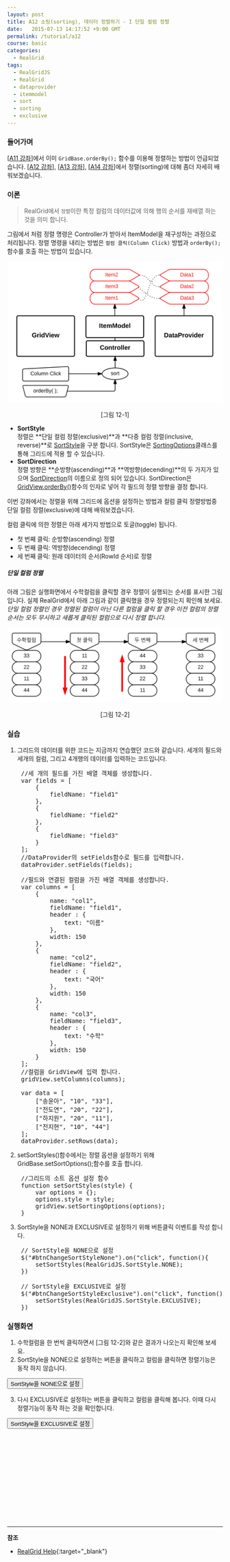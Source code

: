 ```yaml
---
layout: post
title: A12 소팅(sorting), 데이터 정렬하기 - I 단일 컬럼 정렬 
date:   2015-07-13 14:17:52 +9:00 GMT
permalink: /tutorial/a12
course: basic
categories: 
  - RealGrid
tags: 
  - RealGridJS
  - RealGrid
  - dataprovider
  - itemmodel
  - sort
  - sorting
  - exclusive
---
```


<script type="text/javascript" src="/script/dlgrids_eval.js"></script>
<script type="text/javascript" src="/script/realgridjs.js"></script>

<script>
var gridView;
var dataProvider;
    
$(document).ready( function() {

    RealGridJS.setTrace(false);
    RealGridJS.setRootContext("/script");
    
    dataProvider = new RealGridJS.LocalDataProvider();
    gridView = new RealGridJS.GridView("realgrid");
    gridView.setDataSource(dataProvider);

    //그리드의 소트 옵션 설정 함수
    function setSortStyles(style) {
        var options = {};
        options.style = style;
        gridView.setSortingOptions(options);        
    }

    //두 개의 필드를 가진 배열 객체를 생성합니다.
    var fields = [
        {
            fieldName: "field1"
        },
        {
            fieldName: "field2"
        },
        {
            fieldName: "field3"
        }
    ];
    //DataProvider의 setFields함수로 필드를 입력합니다.
    dataProvider.setFields(fields);

    //field1필드와 연결된 컬럼을 가진 배열 객체를 생성합니다.
    var columns = [
        {
            name: "col1",
            fieldName: "field1",
            header : {
                text: "이름"
            },
            width: 150
        },
        {
            name: "col2",
            fieldName: "field2",
            header : {
                text: "국어"
            },
            width: 150
        },
        {
            name: "col3",
            fieldName: "field3",
            header : {
                text: "수학"
            },
            width: 150
        }
    ];
    //컬럼을 GridView에 입력 합니다.
    gridView.setColumns(columns);

    var data = [
        ["송윤아", "10", "33"],
        ["전도연", "20", "22"],
        ["하지원", "10", "11"],
        ["전지현", "20", "44"]
    ];
    dataProvider.setRows(data);

    // SortStyle을 NONE으로 설정
    $("#btnChangeSortStyleNone").on("click", function(){
        setSortStyles(RealGridJS.SortStyle.NONE);
    })    

    // SortStyle을 EXCLUSIVE로 설정
    $("#btnChangeSortStyleExclusive").on("click", function(){
        setSortStyles(RealGridJS.SortStyle.EXCLUSIVE);
    })    
});
</script>

### 들어가며

\[[A11 강좌](/tutorial/a11)\]에서 이미 ```GridBase.orderBy();``` 함수를 이용해 정렬하는 방법이 언급되었습니다. \[[A12 강좌](/tutorial/a12)\], \[[A13 강좌](/tutorial/a13)\], \[[A14 강좌](/tutorial/a14)\]에서 정렬(sorting)에 대해 좀더 자세히 배워보겠습니다.

### 이론

> RealGrid에서 `정렬`이란 특정 컬럼의 데이터값에 의해 행의 순서를 재배열 하는 것을 의미 합니다.  

그림에서 처럼 정렬 명령은 Controller가 받아서 ItemModel을 재구성하는 과정으로 처리됩니다. 정렬 명령을 내리는 방법은 `컬럼 클릭(Column Click)` 방법과 `orderBy();`함수를 호출 하는 방법이 있습니다.

![](/images/blog/20150713-realgrid-a12-1.png)
<center>[그림 12-1]</center>

* **SortStyle**  
    정렬은 **단일 컬럼 정렬(exclusive)**과 **다중 컬럼 정렬(inclusive, reverse)**로 [SortStyle](http://help.realgrid.com/api/types/SortStyle)을 구분 합니다. SortStyle은 [SortingOptions](http://help.realgrid.com/api/types/SortingOptions/)클래스를 통해 그리드에 적용 할 수 있습니다.  
* **SortDirection**  
    정렬 방향은 **순방향(ascending)**과 **역방향(decending)**의 두 가지가 있으며 [SortDirection](http://help.realgrid.com/api/types/SortDirection/)의 이름으로 정의 되어 있습니다. SortDirection은 [GridView.orderBy()](http://help.realgrid.com/api/GridBase/orderBy/)함수의 인자로 넣어 각 필드의 정렬 방향을 결정 합니다.

이번 강좌에서는 정렬을 위해 그리드에 옵션을 설정하는 방법과 컬럼 클릭 정렬방법중 단일 컬럼 정렬(exclusive)에 대해 배워보겠습니다.   

컬럼 클릭에 의한 정렬은 아래 세가지 방법으로 토글(toggle) 됩니다.

* 첫 번째 클릭: 순방향(ascending) 정렬
* 두 번째 클릭: 역방향(decending) 정렬
* 세 번째 클릭: 원래 데이터의 순서(RowId 순서)로 정렬

##### 단일 컬럼 정렬
아래 그림은 실행화면에서 수학컬럼을 클릭할 경우 정렬이 실행되는 순서를 표시한 그림입니다. 실제 RealGrid에서 아래 그림과 같이 클릭했을 경우 정렬되는지 확인해 보세요.  
_단일 컬럼 정렬인 경우 정렬된 컬럼이 아닌 다른 컬럼을 클릭 할 경우 이전 컬럼의 정렬 순서는 모두 무시하고 새롭게 클릭된 컬럼으로 다시 정렬 합니다._

![](/images/blog/20150713-realgrid-a12-2.png)
<center>[그림 12-2]</center>


### 실습

1. 그리드의 데이터를 위한 코드는 지금까지 연습했던 코드와 같습니다. 세개의 필드와 세개의 컬럼, 그리고 4개행의 데이터를 입력하는 코드입니다.

    <pre class="prettyprint">
    //세 개의 필드를 가진 배열 객체를 생성합니다.
    var fields = [
        {
            fieldName: "field1"
        },
        {
            fieldName: "field2"
        },
        {
            fieldName: "field3"
        }
    ];
    //DataProvider의 setFields함수로 필드를 입력합니다.
    dataProvider.setFields(fields);

    //필드와 연결된 컬럼을 가진 배열 객체를 생성합니다.
    var columns = [
        {
            name: "col1",
            fieldName: "field1",
            header : {
                text: "이름"
            },
            width: 150
        },
        {
            name: "col2",
            fieldName: "field2",
            header : {
                text: "국어"
            },
            width: 150
        },
        {
            name: "col3",
            fieldName: "field3",
            header : {
                text: "수학"
            },
            width: 150
        }
    ];
    //컬럼을 GridView에 입력 합니다.
    gridView.setColumns(columns);

    var data = [
        ["송윤아", "10", "33"],
        ["전도연", "20", "22"],
        ["하지원", "20", "11"],
        ["전지현", "10", "44"]
    ];
    dataProvider.setRows(data);</pre>

2. setSortStyles()함수에서는 정렬 옵션을 설정하기 위해 GridBase.setSortOptions();함수를 호출 합니다.

    <pre class="prettyprint">
    //그리드의 소트 옵션 설정 함수
    function setSortStyles(style) {
        var options = {};
        options.style = style;
        gridView.setSortingOptions(options);        
    }</pre>

3. SortStyle을 NONE과 EXCLUSIVE로 설정하기 위해 버튼클릭 이벤트를 작성 합니다.

    <pre class="prettyprint">
    // SortStyle을 NONE으로 설정
    $("#btnChangeSortStyleNone").on("click", function(){
        setSortStyles(RealGridJS.SortStyle.NONE);
    })    

    // SortStyle을 EXCLUSIVE로 설정
    $("#btnChangeSortStyleExclusive").on("click", function(){
        setSortStyles(RealGridJS.SortStyle.EXCLUSIVE);
    })</pre>

### 실행화면

1. 수학컬럼을 한 번씩 클릭하면서 \[그림 12-2\]와 같은 결과가 나오는지 확인해 보세요.   
2. SortStyle을 NONE으로 설정하는 버튼을 클릭하고 컬럼을 클릭하면 정렬기능은 동작 하지 않습니다. 

<button type="button" class="btn btn-primary btn-xs" id="btnChangeSortStyleNone">SortStyle을 NONE으로 설정</button>

3. 다시 EXCLUSIVE로 설정하는 버튼을 클릭하고 컬럼을 클릭해 봅니다. 이때 다시 정렬기능이 동작 하는 것을 확인합니다.

<button type="button" class="btn btn-primary btn-xs" id="btnChangeSortStyleExclusive">SortStyle을 EXCLUSIVE로 설정</button>

<div id="realgrid" style="width: 100%; height: 200px;"></div>
<p></p>




---
**참조**

* [RealGrid Help](http://help.realgrid.com){:target="_blank"}